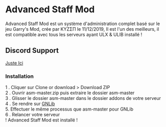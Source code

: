 # Advanced Staff Mod
Advanced Staff Mod est un système d'administration complet basé sur le jeu Garry's Mod, crée par KYZΣП le 11/12/2019, 
Il est l'un des meilleurs, il est compatible avec tous les serveurs ayant ULX & ULIB installé !

## Discord Support
[Juste Ici](https://discord.gg/mRm4fuS)

### Installation

1 . Cliquer sur Clone or download > Download ZIP  
2 . Ouvrir asm-master.zip puis extraire le dossier asm-master  
3 . Glisser le dossier asm-master dans le dossier addons de votre serveur  
4 . Se rendre sur [GNLib](https://github.com/Nogitsu/GNLib/)  
5. Effectuer le même processus que asm-master pour GNLib  
6 . Relancer votre serveur   
! Advanced Staff Mod est installé !  
